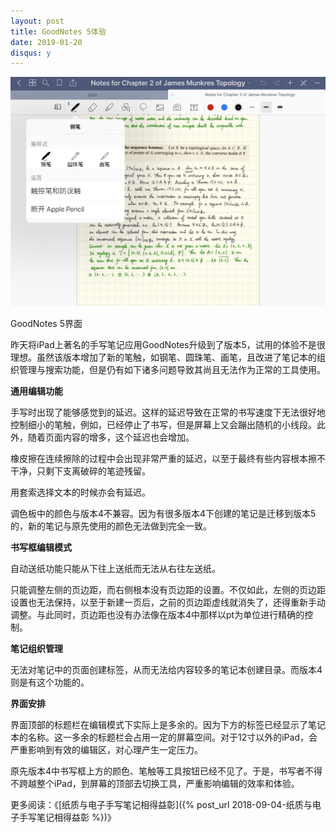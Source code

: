 ```yaml
---
layout: post
title: GoodNotes 5体验
date: 2019-01-20
disqus: y
---
```


![](/figures/p57534466.jpg)

GoodNotes 5界面

昨天将iPad上著名的手写笔记应用GoodNotes升级到了版本5，试用的体验不是很理想。虽然该版本增加了新的笔触，如钢笔、圆珠笔、画笔，且改进了笔记本的组织管理与搜索功能，但是仍有如下诸多问题导致其尚且无法作为正常的工具使用。

**通用编辑功能** 

手写时出现了能够感觉到的延迟。这样的延迟导致在正常的书写速度下无法很好地控制细小的笔触，例如，已经停止了书写，但是屏幕上又会蹦出随机的小线段。此外，随着页面内容的增多，这个延迟也会增加。

橡皮擦在连续擦除的过程中会出现非常严重的延迟，以至于最终有些内容根本擦不干净，只剩下支离破碎的笔迹残留。

用套索选择文本的时候亦会有延迟。

调色板中的颜色与版本4不兼容。因为有很多版本4下创建的笔记是迁移到版本5的，新的笔记与原先使用的颜色无法做到完全一致。

**书写框编辑模式** 

自动送纸功能只能从下往上送纸而无法从右往左送纸。

只能调整左侧的页边距，而右侧根本没有页边距的设置。不仅如此，左侧的页边距设置也无法保持，以至于新建一页后，之前的页边距虚线就消失了，还得重新手动调整。与此同时，页边距也没有办法像在版本4中那样以pt为单位进行精确的控制。

**笔记组织管理** 

无法对笔记中的页面创建标签，从而无法给内容较多的笔记本创建目录。而版本4则是有这个功能的。

**界面安排** 

界面顶部的标题栏在编辑模式下实际上是多余的。因为下方的标签已经显示了笔记本的名称。这一多余的标题栏会占用一定的屏幕空间。对于12寸以外的iPad，会严重影响到有效的编辑区，对心理产生一定压力。

原先版本4中书写框上方的颜色、笔触等工具按钮已经不见了。于是，书写者不得不跨越整个iPad，到屏幕的顶部去切换工具，严重影响编辑的效率和体验。

更多阅读：《[纸质与电子手写笔记相得益彰]({% post_url 2018-09-04-纸质与电子手写笔记相得益彰 %})》
